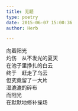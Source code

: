 ```yaml
---  
title: 无题  
type: poetry  
date: 2015-06-07 15:00:36  
author: Herb  

---  
```

向着阳光  
灼伤　从不发光的夏天  
在池子里挣扎的白云  
终于　赶走了乌云  
但究竟留了一大片  
湿漉漉的碎布  
而阳光  
在默默地修补操场